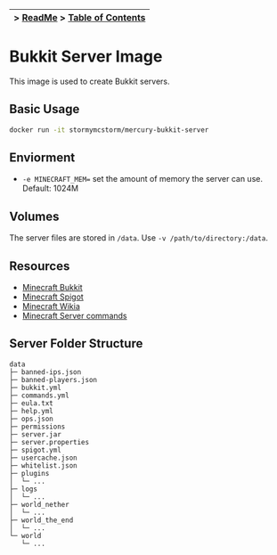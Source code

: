 | > [ReadMe](../../README.md) > [Table of Contents](../TOC.md)|
|-|

# Bukkit Server Image
This image is used to create Bukkit servers.

## Basic Usage
```bash
docker run -it stormymcstorm/mercury-bukkit-server
```

## Enviorment
* `-e MINECRAFT_MEM=` set the amount of memory the server can use. Default: 1024M

## Volumes
The server files are stored in `/data`. Use `-v /path/to/directory:/data`.

## Resources
* [Minecraft Bukkit](https://bukkit.org/)
* [Minecraft Spigot](https://www.spigotmc.org/)
* [Minecraft Wikia](http://minecraft.gamepedia.com/Minecraft_Wiki)
* [Minecraft Server commands](http://minecraft.gamepedia.com/Commands)

## Server Folder Structure
```
data
├─ banned-ips.json
├─ banned-players.json
├─ bukkit.yml
├─ commands.yml
├─ eula.txt
├─ help.yml
├─ ops.json
├─ permissions
├─ server.jar
├─ server.properties
├─ spigot.yml
├─ usercache.json
├─ whitelist.json
├─ plugins
│  └─ ...
├─ logs
│  └─ ...
├─ world_nether
│  └─ ...
├─ world_the_end
│  └─ ...  
└─ world
   └─ ...
```

